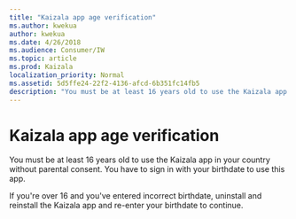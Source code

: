 ```yaml
---
title: "Kaizala app age verification"
ms.author: kwekua
author: kwekua
ms.date: 4/26/2018
ms.audience: Consumer/IW
ms.topic: article
ms.prod: Kaizala
localization_priority: Normal
ms.assetid: 5d5ffe24-22f2-4136-afcd-6b351fc14fb5
description: "You must be at least 16 years old to use the Kaizala app in your country without parental consent. You have to sign in with your birthdate to use this app."
---
```


# Kaizala app age verification

You must be at least 16 years old to use the Kaizala app in your country without parental consent. You have to sign in with your birthdate to use this app.
  
If you're over 16 and you've entered incorrect birthdate, uninstall and reinstall the Kaizala app and re-enter your birthdate to continue.
  

